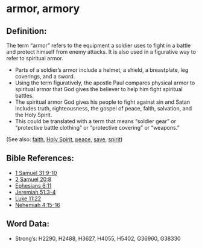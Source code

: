 # armor, armory

## Definition:

The term “armor” refers to the equipment a soldier uses to fight in a battle and protect himself from enemy attacks. It is also used in a figurative way to refer to spiritual armor.

* Parts of a soldier’s armor include a helmet, a shield, a breastplate, leg coverings, and a sword.
* Using the term figuratively, the apostle Paul compares physical armor to spiritual armor that God gives the believer to help him fight spiritual battles.
* The spiritual armor God gives his people to fight against sin and Satan includes truth, righteousness, the gospel of peace, faith, salvation, and the Holy Spirit.
* This could be translated with a term that means “soldier gear” or “protective battle clothing” or “protective covering” or “weapons.”

(See also: [faith](../kt/faith.md), [Holy Spirit](../kt/holyspirit.md), [peace](../other/peace.md), [save](../kt/save.md), [spirit](../kt/spirit.md))

## Bible References:

* [1 Samuel 31:9-10](rc://en/tn/help/1sa/31/09)
* [2 Samuel 20:8](rc://en/tn/help/2sa/20/08)
* [Ephesians 6:11](rc://en/tn/help/eph/06/11)
* [Jeremiah 51:3-4](rc://en/tn/help/jer/51/03)
* [Luke 11:22](rc://en/tn/help/luk/11/22)
* [Nehemiah 4:15-16](rc://en/tn/help/neh/04/15)

## Word Data:

* Strong’s: H2290, H2488, H3627, H4055, H5402, G36960, G38330
